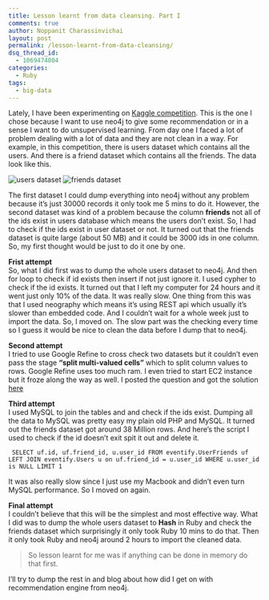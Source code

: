 ```yaml
---
title: Lesson learnt from data cleansing. Part I
comments: true
author: Noppanit Charassinvichai
layout: post
permalink: /lesson-learnt-from-data-cleansing/
dsq_thread_id:
  - 1069474804
categories:
  - Ruby
tags:
  - big-data
---
```

Lately, I have been experimenting on [Kaggle competition][1]. This is the one I chose because I want to use neo4j to give some recommendation or in a sense I want to do unsupervised learning. From day one I faced a lot of problem dealing with a lot of data and they are not clean in a way. For example, in this competition, there is users dataset which contains all the users. And there is a friend dataset which contains all the friends. The data look like this. 

<img src="https://www.noppanit.com/wp-content/uploads/2013/02/Screen-shot-2013-02-01-at-00.08.50.png" alt="users dataset" class="aligncenter size-full wp-image-1028 cool_border" />

<img src="https://www.noppanit.com/wp-content/uploads/2013/02/Screen-shot-2013-02-01-at-00.08.28.png" alt="friends dataset" class="aligncenter size-full wp-image-1029 cool_border" />

The first dataset I could dump everything into neo4j without any problem because it&#8217;s just 30000 records it only took me 5 mins to do it. However, the second dataset was kind of a problem because the column **friends** not all of the ids exist in users database which means the users don&#8217;t exist. So, I had to check if the ids exist in user dataset or not. It turned out that the friends dataset is quite large (about 50 MB) and it could be 3000 ids in one column. So, my first thought would be just to do it one by one. 

**Frist attempt**  
So, what I did first was to dump the whole users dataset to neo4j. And then for loop to check if id exists then insert if not just ignore it. I used cypher to check if the id exists. It turned out that I left my computer for 24 hours and it went just only 10% of the data. It was really slow. One thing from this was that I used neography which means it&#8217;s using REST api which usually it&#8217;s slower than embedded code. And I couldn&#8217;t wait for a whole week just to import the data. So, I moved on. The slow part was the checking every time so I guess it would be nice to clean the data before I dump that to neo4j.

**Second attempt**  
I tried to use Google Refine to cross check two datasets but it couldn&#8217;t even pass the stage **&#8220;split multi-valued cells&#8221;** which to split column values to rows. Google Refine uses too much ram. I even tried to start EC2 instance but it froze along the way as well. I posted the question and got the solution [here][2]

**Third attempt**  
I used MySQL to join the tables and and check if the ids exist. Dumping all the data to MySQL was pretty easy my plain old PHP and MySQL. It turned out the friends dataset got around 38 Million rows. And here&#8217;s the script I used to check if the id doesn&#8217;t exit spit it out and delete it.

```
 SELECT uf.id, uf.friend_id, u.user_id FROM eventify.UserFriends uf LEFT JOIN eventify.Users u on uf.friend_id = u.user_id WHERE u.user_id is NULL LIMIT 1
```

It was also really slow since I just use my Macbook and didn&#8217;t even turn MySQL performance. So I moved on again.

**Final attempt**  
I couldn&#8217;t believe that this will be the simplest and most effective way. What I did was to dump the whole users dataset to **Hash** in Ruby and check the friends dataset which surprisingly it only took Ruby 10 mins to do that. Then it only took Ruby and neo4j around 2 hours to import the cleaned data.

> So lesson learnt for me was if anything can be done in memory do that first.

I&#8217;ll try to dump the rest in and blog about how did I get on with recommendation engine from neo4j.

 [1]: http://www.kaggle.com/c/event-recommendation-engine-challenge
 [2]: http://stackoverflow.com/questions/14636919/google-refine-cross-reference-between-row-and-column
